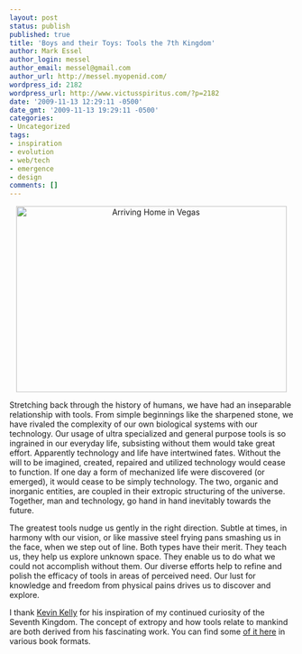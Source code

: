 ```yaml
---
layout: post
status: publish
published: true
title: 'Boys and their Toys: Tools the 7th Kingdom'
author: Mark Essel
author_login: messel
author_email: messel@gmail.com
author_url: http://messel.myopenid.com/
wordpress_id: 2182
wordpress_url: http://www.victusspiritus.com/?p=2182
date: '2009-11-13 12:29:11 -0500'
date_gmt: '2009-11-13 19:29:11 -0500'
categories:
- Uncategorized
tags:
- inspiration
- evolution
- web/tech
- emergence
- design
comments: []
---
```

<p style="text-align: center;"><a href="http://www.stuckincustoms.com"><img class="size-full wp-image-2118 aligncenter" title="Arriving Home in Vegas" src="http://www.victusspiritus.com/wp-content/uploads/2009/11/Vegas.jpg" alt="Arriving Home in Vegas" width="480" height="330" /></a></p>
<p>Stretching back through the history of humans, we have had an inseparable relationship with tools. From simple beginnings like the sharpened stone, we have rivaled the complexity of our own biological systems with our technology. Our usage of ultra specialized and general purpose tools is so ingrained in our everyday life, subsisting without them would take great effort. Apparently technology and life have intertwined fates. Without the will to be imagined, created, repaired and utilized technology would cease to function. If one day a form of mechanized life were discovered (or emerged), it would cease to be simply technology. The two, organic and inorganic entities, are coupled in their extropic structuring of the universe. Together, man and technology, go hand in hand inevitably towards the future.</p>
<p>The greatest tools nudge us gently in the right direction. Subtle at times, in harmony wlth our vision, or like massive steel frying pans smashing us in the face, when we step out of line. Both types have their merit. They teach us, they help us explore unknown space. They enable us to do what we could not accomplish without them. Our diverse efforts help to refine and polish the efficacy of tools in areas of perceived need. Our lust for knowledge and freedom from physical pains drives us to discover and explore.</p>
<p>I thank <a href="http://www.kk.org/kk/">Kevin Kelly</a> for his inspiration of my continued curiosity of the Seventh Kingdom. The concept of extropy and how tools relate to mankind are both derived from his fascinating work. You can find some <a href="http://www.amazon.com/gp/redirect.html?ie=UTF8&amp;location=http%3A%2F%2Fwww.amazon.com%2Fs%3Fie%3DUTF8%26x%3D20%26ref_%3Dnb%255Fss%26y%3D19%26field-keywords%3Dkevin%2520kelly%26url%3Dsearch-alias%253Dstripbooks&amp;tag=dream06-20&amp;linkCode=ur2&amp;camp=1789&amp;creative=390957">of it here</a> in various book formats.<br />
<object classid="clsid:d27cdb6e-ae6d-11cf-96b8-444553540000" width="480" height="385" codebase="http://download.macromedia.com/pub/shockwave/cabs/flash/swflash.cab#version=6,0,40,0"><param name="allowFullScreen" value="true" /><param name="allowscriptaccess" value="always" /><param name="src" value="http://www.youtube.com/v/ap-ZC21bk18&amp;hl=en_US&amp;fs=1&amp;" /><param name="allowfullscreen" value="true" /><embed type="application/x-shockwave-flash" width="480" height="385" src="http://www.youtube.com/v/ap-ZC21bk18&amp;hl=en_US&amp;fs=1&amp;" allowscriptaccess="always" allowfullscreen="true"></embed></object></p>

